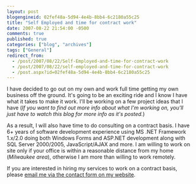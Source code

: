 ```yaml
---
layout: post
blogengineid: 02fef48a-5d94-4e4b-8bb4-6c2180a55c25
title: "Self Employed and time for contract work"
date: 2007-08-22 21:54:00 -0500
comments: true
published: true
categories: ["blog", "archives"]
tags: ["General"]
redirect_from: 
  - /post/2007/08/22/Self-Employed-and-time-for-contract-work
  - /post/2007/08/22/self-employed-and-time-for-contract-work
  - /post.aspx?id=02fef48a-5d94-4e4b-8bb4-6c2180a55c25
---
```

<!-- more -->

I have decided to go out on my own and work full time getting my own business off the ground. It's going to be an exciting ride and I know I have what it takes to make it work. I'll be working on a few project ideas that I have (<EM>If you want to find out more info about what I'm working on, you'll just have to watch this blog for more info as it's posted.</EM>)

As a result, I will also have time to do consulting on a contract basis. I have 6+ years of software development experience using MS .NET Framework 1.x/2.0 doing both Windows Forms and ASP.NET development along with SQL Server 2000/2005, JavaScript/AJAX and more. I am willing to work on site only if your office is within a reasonable distance from my home (<EM>Milwaukee area</EM>), otherwise I am more than willing to work remotely.

If you are interested in hiring my services to work on a contract basis, please <A href="/Contact.aspx">email me via the contact form on my website</A>.
